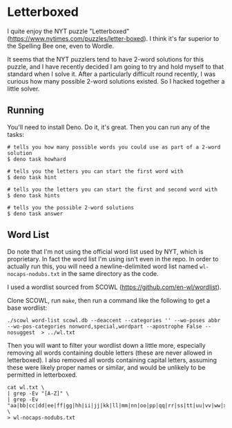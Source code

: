 # Letterboxed

I quite enjoy the NYT puzzle "Letterboxed"
(https://www.nytimes.com/puzzles/letter-boxed). I think it's far superior to the
Spelling Bee one, even to Wordle.

It seems that the NYT puzzlers tend to have 2-word solutions for this puzzle,
and I have recently decided I am going to try and hold myself to that standard
when I solve it. After a particularly difficult round recently, I was curious
how many possible 2-word solutions existed. So I hacked together a little
solver.

## Running

You'll need to install Deno. Do it, it's great. Then you can run any of the
tasks:

```shell
# tells you how many possible words you could use as part of a 2-word solution
$ deno task howhard

# tells you the letters you can start the first word with
$ deno task hint

# tells you the letters you can start the first and second word with
$ deno task hints

# tells you the possible 2-word solutions
$ deno task answer
```

## Word List

Do note that I'm not using the official word list used by NYT, which is
proprietary. In fact the word list I'm using isn't even in the repo. In order to
actually run this, you will need a newline-delimited word list named
`wl-nocaps-nodubs.txt` in the same directory as the code.

I used a wordlist sourced from SCOWL (https://github.com/en-wl/wordlist).

Clone SCOWL, run `make`, then run a command like the following to get a base
wordlist:

```shell
./scowl word-list scowl.db --deaccent --categories '' --wo-poses abbr --wo-pos-categories nonword,special,wordpart --apostrophe False --nosuggest  > ../wl.txt
```

Then you will want to filter your wordlist down a little more, especially
removing all words containing double letters (these are never allowed in
letterboxed). I also removed all words containing capital letters, assuming
these were likely proper names or similar, and would be unlikely to be permitted
in letterboxed.

```shell
cat wl.txt \
| grep -Ev "[A-Z]" \
| grep -Ev "aa|bb|cc|dd|ee|ff|gg|hh|ii|jj|kk|ll|mm|nn|oo|pp|qq|rr|ss|tt|uu|vv|ww|xx|yy|zz" \
> wl-nocaps-nodubs.txt
```

